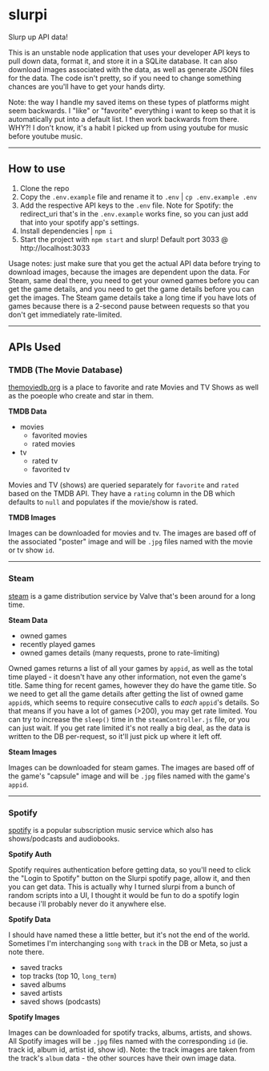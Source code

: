# slurpi
Slurp up API data!


This is an unstable node application that uses your developer API keys to pull down data, format it, and store it in a SQLite database. It can also download images associated with the data, as well as generate JSON files for the data. The code isn't pretty, so if you need to change something chances are you'll have to get your hands dirty.

Note: the way I handle my saved items on these types of platforms might seem backwards. I "like" or "favorite" everything i want to keep so that it is automatically put into a default list. I then work backwards from there. WHY?! I don't know, it's a habit I picked up from using youtube for music before youtube music.

-----------

## How to use
1. Clone the repo
2. Copy the `.env.example` file and rename it to `.env` | `cp .env.example .env`
3. Add the respective API keys to the `.env` file. Note for Spotify: the redirect_uri that's in the `.env.example` works fine, so you can just add that into your spotify app's settings.
4. Install dependencies | `npm i`
5. Start the project with `npm start` and slurp! Default port 3033 @ http://localhost:3033

Usage notes: just make sure that you get the actual API data before trying to download images, because the images are dependent upon the data. For Steam, same deal there, you need to get your owned games before you can get the game details, and you need to get the game details before you can get the images. The Steam game details take a long time if you have lots of games because there is a 2-second pause between requests so that you don't get immediately rate-limited.

-----------

## APIs Used

### TMDB (The Movie Database)
[themoviedb.org](https://themoviedb.org) is a place to favorite and rate Movies and TV Shows as well as the poeople who create and star in them.

**TMDB Data**
- movies
  - favorited movies
  - rated movies
- tv
  - rated tv
  - favorited tv

Movies and TV (shows) are queried separately for `favorite` and `rated` based on the TMDB API. They have a `rating` column in the DB which defaults to `null` and populates if the movie/show is rated.

**TMDB Images**

Images can be downloaded for movies and tv. The images are based off of the associated "poster" image and will be `.jpg` files named with the movie or tv show `id`.

-----------

### Steam
[steam](https://store.steampowered.com/) is a game distribution service by Valve that's been around for a long time.

**Steam Data**
- owned games
- recently played games
- owned games details (many requests, prone to rate-limiting)

Owned games returns a list of all your games by `appid`, as well as the total time played - it doesn't have any other information, not even the game's title. Same thing for recent games, however they do have the game title. So we need to get all the game details after getting the list of owned game `appid`s, which seems to require consecutive calls to *each* `appid`'s details. So that means if you have a lot of games (>200), you may get rate limited. You can try to increase the `sleep()` time in the `steamController.js` file, or you can just wait. If you get rate limited it's not really a big deal, as the data is written to the DB per-request, so it'll just pick up where it left off.

**Steam Images**

Images can be downloaded for steam games. The images are based off of the game's "capsule" image and will be `.jpg` files named with the game's `appid`.

-----------

### Spotify
[spotify](https://spotify.com) is a popular subscription music service which also has shows/podcasts and audiobooks.

**Spotify Auth**

Spotify requires authentication before getting data, so you'll need to click the "Login to Spotify" button on the Slurpi spotify page, allow it, and then you can get data. This is actually why I turned slurpi from a bunch of random scripts into a UI, I thought it would be fun to do a spotify login because i'll probably never do it anywhere else.

**Spotify Data**

I should have named these a little better, but it's not the end of the world. Sometimes I'm interchanging `song` with `track` in the DB or Meta, so just a note there.

- saved tracks
- top tracks (top 10, `long_term`)
- saved albums
- saved artists
- saved shows (podcasts)

**Spotify Images**

Images can be downloaded for spotify tracks, albums, artists, and shows. All Spotify images will be `.jpg` files named with the corresponding `id` (ie. track id, album id, artist id, show id). Note: the track images are taken from the track's `album` data - the other sources have their own image data.